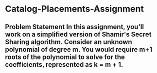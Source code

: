# Catalog-Placements-Assignment
## Problem Statement  In this assignment, you'll work on a simplified version of Shamir's Secret Sharing algorithm.  Consider an unknown polynomial of degree m. You would require m+1 roots of the polynomial to solve for the coefficients, represented as k = m + 1. 
